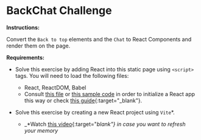 # BackChat Challenge

**Instructions:**

Convert the `Back to top` elements and the `Chat` to React Components and render them on the page.

**Requirements:**

- Solve this exercise by adding React into this static page using `<script>` tags. You will need to load the following files:
  - React, ReactDOM, Babel
  - Consult [this file](./Add.React.to.a.Website.html) or [this sample code](./example.html) in order to initialize a React app this way or check [this guide](https://nextjs.org/learn/react-foundations/getting-started-with-react){:target="_blank"}.

- Solve this exercise by creating a new React project using `Vite`*.
  - _*Watch [this video](https://www.youtube.com/watch?v=xDz2d3e6_08){:target="_blank"} in case you want to refresh your memory_